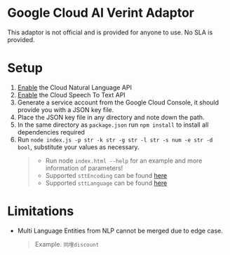 # Google Cloud AI Verint Adaptor
This adaptor is not official and is provided for anyone to use. No SLA is provided.

# Setup
1. [Enable](https://console.cloud.google.com/flows/enableapi?apiid=language.googleapis.com) the Cloud Natural Language API
2. [Enable](https://console.cloud.google.com/flows/enableapi?apiid=speech.googleapis.com) the Cloud Speech To Text API
3. Generate a service account from the Google Cloud Console, it should provide you with a JSON key file.
4. Place the JSON key file in any directory and note down the path.
5. In the same directory as `package.json` run `npm install` to install all dependencies required
6. Run `node index.js -p str -k str -g str -l str -s num -e str -d bool`, substitute your values as necessary. 
    > * Run node `index.html --help` for an example and more information of parameters!
    > * Supported `sttEncoding` can be found [here](https://cloud.google.com/speech-to-text/docs/encoding#audio-encodings)
    > * Supported `sttLanguage` can be found [here](https://cloud.google.com/speech-to-text/docs/languages)

# Limitations
* Multi Language Entities from NLP cannot be merged due to edge case.
    > Example. `同埋discount`